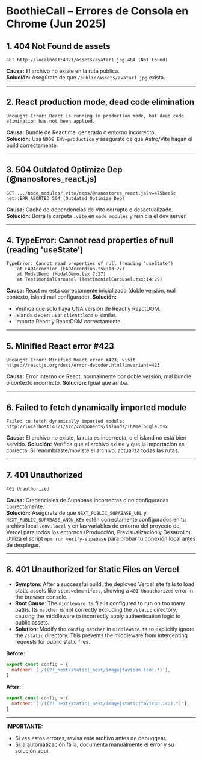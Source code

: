 # BoothieCall – Errores de Consola en Chrome (Jun 2025)

## 1. 404 Not Found de assets

```
GET http://localhost:4321/assets/avatar1.jpg 404 (Not Found)
```

**Causa:** El archivo no existe en la ruta pública.  
**Solución:** Asegúrate de que `/public/assets/avatar1.jpg` exista.

---

## 2. React production mode, dead code elimination

```
Uncaught Error: React is running in production mode, but dead code elimination has not been applied.
```

**Causa:** Bundle de React mal generado o entorno incorrecto.  
**Solución:** Usa `NODE_ENV=production` y asegúrate de que Astro/Vite hagan el build correctamente.

---

## 3. 504 Outdated Optimize Dep (@nanostores_react.js)

```
GET .../node_modules/.vite/deps/@nanostores_react.js?v=475bee5c net::ERR_ABORTED 504 (Outdated Optimize Dep)
```

**Causa:** Caché de dependencias de Vite corrupto o desactualizado.  
**Solución:** Borra la carpeta `.vite` en `node_modules` y reinicia el dev server.

---

## 4. TypeError: Cannot read properties of null (reading 'useState')

```
TypeError: Cannot read properties of null (reading 'useState')
    at FAQAccordion (FAQAccordion.tsx:13:27)
    at ModalDemo (ModalDemo.tsx:7:27)
    at TestimonialCarousel (TestimonialCarousel.tsx:14:29)
```

**Causa:** React no está correctamente inicializado (doble versión, mal contexto, island mal configurado).
**Solución:**

- Verifica que solo haya UNA versión de React y ReactDOM.
- Islands deben usar `client:load` o similar.
- Importa React y ReactDOM correctamente.

---

## 5. Minified React error #423

```
Uncaught Error: Minified React error #423; visit https://reactjs.org/docs/error-decoder.html?invariant=423
```

**Causa:** Error interno de React, normalmente por doble versión, mal bundle o contexto incorrecto.
**Solución:** Igual que arriba.

---

## 6. Failed to fetch dynamically imported module

```
Failed to fetch dynamically imported module: http://localhost:4321/src/components/islands/ThemeToggle.tsx
```

**Causa:** El archivo no existe, la ruta es incorrecta, o el island no está bien servido.
**Solución:** Verifica que el archivo existe y que la importación es correcta. Si renombraste/moviste el archivo, actualiza todas las rutas.

---

## 7. 401 Unauthorized

```
401 Unauthorized
```

**Causa:** Credenciales de Supabase incorrectas o no configuradas correctamente.  
**Solución:** Asegúrate de que `NEXT_PUBLIC_SUPABASE_URL` y `NEXT_PUBLIC_SUPABASE_ANON_KEY` estén correctamente configurados en tu archivo local `.env.local` y en las variables de entorno del proyecto de Vercel para todos los entornos (Producción, Previsualización y Desarrollo). Utiliza el script `npm run verify-supabase` para probar tu conexión local antes de desplegar.

---

## 8. 401 Unauthorized for Static Files on Vercel

- **Symptom**: After a successful build, the deployed Vercel site fails to load static assets like `site.webmanifest`, showing a `401 Unauthorized` error in the browser console.
- **Root Cause**: The `middleware.ts` file is configured to run on too many paths. Its `matcher` is not correctly excluding the `/static` directory, causing the middleware to incorrectly apply authentication logic to public assets.
- **Solution**: Modify the `config.matcher` in `middleware.ts` to explicitly ignore the `/static` directory. This prevents the middleware from intercepting requests for public static files.

**Before:**

```javascript
export const config = {
  matcher: ['/((?!_next/static|_next/image|favicon.ico).*)'],
}
```

**After:**

```javascript
export const config = {
  matcher: ['/((?!_next/static|_next/image|static|favicon.ico).*)'],
}
```

---

**IMPORTANTE:**

- Si ves estos errores, revisa este archivo antes de debuggear.
- Si la automatización falla, documenta manualmente el error y su solución aquí.
